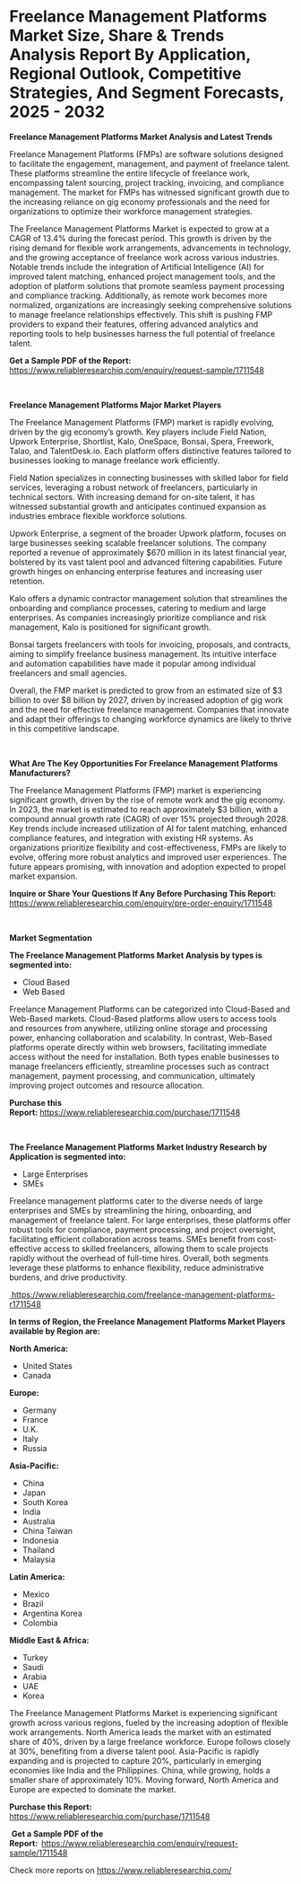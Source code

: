 <p><h1>Freelance Management Platforms Market Size, Share & Trends Analysis Report By Application, Regional Outlook, Competitive Strategies, And Segment Forecasts, 2025 - 2032</h1></p><p><strong>Freelance Management Platforms Market Analysis and Latest Trends</strong></p>
<p><p>Freelance Management Platforms (FMPs) are software solutions designed to facilitate the engagement, management, and payment of freelance talent. These platforms streamline the entire lifecycle of freelance work, encompassing talent sourcing, project tracking, invoicing, and compliance management. The market for FMPs has witnessed significant growth due to the increasing reliance on gig economy professionals and the need for organizations to optimize their workforce management strategies.</p><p>The Freelance Management Platforms Market is expected to grow at a CAGR of 13.4% during the forecast period. This growth is driven by the rising demand for flexible work arrangements, advancements in technology, and the growing acceptance of freelance work across various industries. Notable trends include the integration of Artificial Intelligence (AI) for improved talent matching, enhanced project management tools, and the adoption of platform solutions that promote seamless payment processing and compliance tracking. Additionally, as remote work becomes more normalized, organizations are increasingly seeking comprehensive solutions to manage freelance relationships effectively. This shift is pushing FMP providers to expand their features, offering advanced analytics and reporting tools to help businesses harness the full potential of freelance talent.</p></p>
<p><strong>Get a Sample PDF of the Report:&nbsp;</strong> <a href="https://www.reliableresearchiq.com/enquiry/request-sample/1711548?utm_campaign=1102&utm_medium=2&utm_source=Github&utm_content=ia&utm_term=11012025&utm_id=freelance-management-platforms">https://www.reliableresearchiq.com/enquiry/request-sample/1711548</a></p>
<p>&nbsp;</p>
<p><strong>Freelance Management Platforms Major Market Players</strong></p>
<p><p>The Freelance Management Platforms (FMP) market is rapidly evolving, driven by the gig economy’s growth. Key players include Field Nation, Upwork Enterprise, Shortlist, Kalo, OneSpace, Bonsai, Spera, Freework, Talao, and TalentDesk.io. Each platform offers distinctive features tailored to businesses looking to manage freelance work efficiently. </p><p>Field Nation specializes in connecting businesses with skilled labor for field services, leveraging a robust network of freelancers, particularly in technical sectors. With increasing demand for on-site talent, it has witnessed substantial growth and anticipates continued expansion as industries embrace flexible workforce solutions.</p><p>Upwork Enterprise, a segment of the broader Upwork platform, focuses on large businesses seeking scalable freelancer solutions. The company reported a revenue of approximately $670 million in its latest financial year, bolstered by its vast talent pool and advanced filtering capabilities. Future growth hinges on enhancing enterprise features and increasing user retention.</p><p>Kalo offers a dynamic contractor management solution that streamlines the onboarding and compliance processes, catering to medium and large enterprises. As companies increasingly prioritize compliance and risk management, Kalo is positioned for significant growth.</p><p>Bonsai targets freelancers with tools for invoicing, proposals, and contracts, aiming to simplify freelance business management. Its intuitive interface and automation capabilities have made it popular among individual freelancers and small agencies.</p><p>Overall, the FMP market is predicted to grow from an estimated size of $3 billion to over $8 billion by 2027, driven by increased adoption of gig work and the need for effective freelance management. Companies that innovate and adapt their offerings to changing workforce dynamics are likely to thrive in this competitive landscape.</p></p>
<p>&nbsp;</p>
<p><strong>What Are The Key Opportunities For Freelance Management Platforms Manufacturers?</strong></p>
<p><p>The Freelance Management Platforms (FMP) market is experiencing significant growth, driven by the rise of remote work and the gig economy. In 2023, the market is estimated to reach approximately $3 billion, with a compound annual growth rate (CAGR) of over 15% projected through 2028. Key trends include increased utilization of AI for talent matching, enhanced compliance features, and integration with existing HR systems. As organizations prioritize flexibility and cost-effectiveness, FMPs are likely to evolve, offering more robust analytics and improved user experiences. The future appears promising, with innovation and adoption expected to propel market expansion.</p></p>
<p><strong>Inquire or Share Your Questions If Any Before Purchasing This Report:</strong> <a href="https://www.reliableresearchiq.com/enquiry/pre-order-enquiry/1711548?utm_campaign=1102&utm_medium=2&utm_source=Github&utm_content=ia&utm_term=11012025&utm_id=freelance-management-platforms">https://www.reliableresearchiq.com/enquiry/pre-order-enquiry/1711548</a></p>
<p>&nbsp;</p>
<p><strong>Market Segmentation</strong></p>
<p><strong>The Freelance Management Platforms Market Analysis by types is segmented into:</strong></p>
<p><ul><li>Cloud Based</li><li>Web Based</li></ul></p>
<p><p>Freelance Management Platforms can be categorized into Cloud-Based and Web-Based markets. Cloud-Based platforms allow users to access tools and resources from anywhere, utilizing online storage and processing power, enhancing collaboration and scalability. In contrast, Web-Based platforms operate directly within web browsers, facilitating immediate access without the need for installation. Both types enable businesses to manage freelancers efficiently, streamline processes such as contract management, payment processing, and communication, ultimately improving project outcomes and resource allocation.</p></p>
<p><strong>Purchase this Report:&nbsp;</strong><a href="https://www.reliableresearchiq.com/purchase/1711548?utm_campaign=1102&utm_medium=2&utm_source=Github&utm_content=ia&utm_term=11012025&utm_id=freelance-management-platforms">https://www.reliableresearchiq.com/purchase/1711548</a></p>
<p>&nbsp;</p>
<p><strong>The Freelance Management Platforms Market Industry Research by Application is segmented into:</strong></p>
<p><ul><li>Large Enterprises</li><li>SMEs</li></ul></p>
<p><p>Freelance management platforms cater to the diverse needs of large enterprises and SMEs by streamlining the hiring, onboarding, and management of freelance talent. For large enterprises, these platforms offer robust tools for compliance, payment processing, and project oversight, facilitating efficient collaboration across teams. SMEs benefit from cost-effective access to skilled freelancers, allowing them to scale projects rapidly without the overhead of full-time hires. Overall, both segments leverage these platforms to enhance flexibility, reduce administrative burdens, and drive productivity.</p></p>
<p><a href="https://www.reliableresearchiq.com/freelance-management-platforms-r1711548?utm_campaign=1102&utm_medium=2&utm_source=Github&utm_content=ia&utm_term=11012025&utm_id=freelance-management-platforms">&nbsp;https://www.reliableresearchiq.com/freelance-management-platforms-r1711548</a></p>
<p><strong>In terms of Region, the Freelance Management Platforms Market Players available by Region are:</strong></p>
<p>
    <p> <strong> North America: </strong>
        <ul>
            <li>United States</li>
            <li>Canada</li>
        </ul>
        </p> 
    <p> <strong> Europe: </strong>
        <ul>
            <li>Germany</li>
            <li>France</li>
            <li>U.K.</li>
            <li>Italy</li>
            <li>Russia</li>
        </ul>
        </p> 
    <p> <strong> Asia-Pacific: </strong>
        <ul>
            <li>China</li>
            <li>Japan</li>
            <li>South Korea</li>
            <li>India</li>
            <li>Australia</li>
            <li>China Taiwan</li>
            <li>Indonesia</li>
            <li>Thailand</li>
            <li>Malaysia</li>
        </ul>
        </p> 
    <p> <strong> Latin America: </strong>
        <ul>
            <li>Mexico</li>
            <li>Brazil</li>
            <li>Argentina Korea</li>
            <li>Colombia</li>
        </ul>
        </p> 
    <p> <strong> Middle East & Africa: </strong>
        <ul>
            <li>Turkey</li>
            <li>Saudi</li>
            <li>Arabia</li>
            <li>UAE</li>
            <li>Korea</li>
        </ul>
    </p>
    </p>
<p><p>The Freelance Management Platforms Market is experiencing significant growth across various regions, fueled by the increasing adoption of flexible work arrangements. North America leads the market with an estimated share of 40%, driven by a large freelance workforce. Europe follows closely at 30%, benefiting from a diverse talent pool. Asia-Pacific is rapidly expanding and is projected to capture 20%, particularly in emerging economies like India and the Philippines. China, while growing, holds a smaller share of approximately 10%. Moving forward, North America and Europe are expected to dominate the market.</p></p>
<p><strong>Purchase this Report: </strong><a href="https://www.reliableresearchiq.com/purchase/1711548?utm_campaign=1102&utm_medium=2&utm_source=Github&utm_content=ia&utm_term=11012025&utm_id=freelance-management-platforms">https://www.reliableresearchiq.com/purchase/1711548</a></p>
<p>&nbsp;<strong>Get a Sample PDF of the Report:&nbsp;&nbsp;</strong><a href="https://www.reliableresearchiq.com/enquiry/request-sample/1711548?utm_campaign=1102&utm_medium=2&utm_source=Github&utm_content=ia&utm_term=11012025&utm_id=freelance-management-platforms">https://www.reliableresearchiq.com/enquiry/request-sample/1711548</a></p>
<p><strong></strong></p>
<p>Check more reports on <a href="https://www.reliableresearchiq.com/?utm_campaign=1102&utm_medium=2&utm_source=Github&utm_content=ia&utm_term=11012025&utm_id=freelance-management-platforms">https://www.reliableresearchiq.com/</a></p>